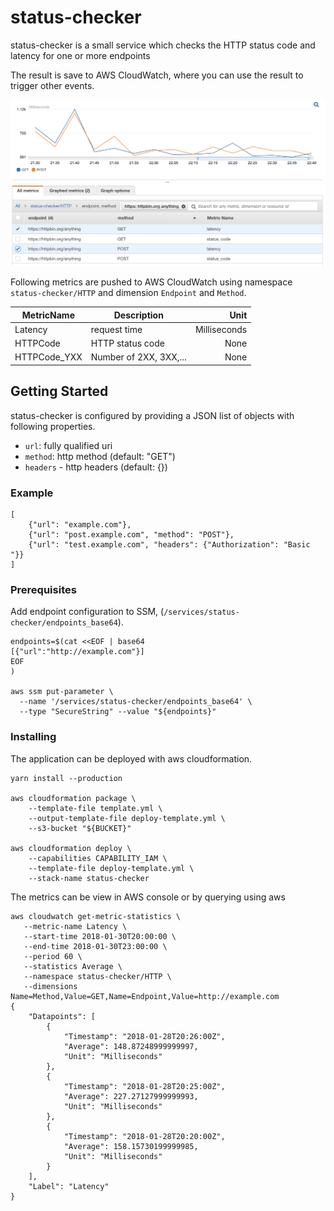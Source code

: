 # status-checker

status-checker is a small service which checks
the HTTP status code and latency for one or more
endpoints

The result is save to AWS CloudWatch, where you can use
the result to trigger other events.

![Cloudwatch example](images/aws-console.png)

Following metrics are pushed to AWS CloudWatch using
namespace `status-checker/HTTP` and dimension `Endpoint`
and `Method`.

| MetricName   | Description            | Unit         |
| ------------ | ---------------------- | ------------:|
| Latency      | request time           | Milliseconds |
| HTTPCode     | HTTP status code       | None         |
| HTTPCode_YXX | Number of 2XX, 3XX,... | None         |

## Getting Started

status-checker is configured by providing a JSON list of objects
with following properties.

 - `url`: fully qualified uri
 - `method`: http method (default: "GET")
 - `headers` - http headers (default: {})

### Example

```
[
    {"url": "example.com"},
    {"url": "post.example.com", "method": "POST"},
    {"url": "test.example.com", "headers": {"Authorization": "Basic "}}
]
```

### Prerequisites

Add endpoint configuration to SSM, (`/services/status-checker/endpoints_base64`).

```
endpoints=$(cat <<EOF | base64
[{"url":"http://example.com"}]
EOF
)

aws ssm put-parameter \
  --name '/services/status-checker/endpoints_base64' \
  --type "SecureString" --value "${endpoints}"
```

### Installing

The application can be deployed with aws cloudformation.

```
yarn install --production

aws cloudformation package \
    --template-file template.yml \
    --output-template-file deploy-template.yml \
    --s3-bucket "${BUCKET}"

aws cloudformation deploy \
    --capabilities CAPABILITY_IAM \
    --template-file deploy-template.yml \
    --stack-name status-checker
```

The metrics can be view in AWS console or by querying using aws

```
aws cloudwatch get-metric-statistics \
   --metric-name Latency \
   --start-time 2018-01-30T20:00:00 \
   --end-time 2018-01-30T23:00:00 \
   --period 60 \
   --statistics Average \
   --namespace status-checker/HTTP \
   --dimensions Name=Method,Value=GET,Name=Endpoint,Value=http://example.com
{
    "Datapoints": [
        {
            "Timestamp": "2018-01-28T20:26:00Z",
            "Average": 148.87248999999997,
            "Unit": "Milliseconds"
        },
        {
            "Timestamp": "2018-01-28T20:25:00Z",
            "Average": 227.27127999999993,
            "Unit": "Milliseconds"
        },
        {
            "Timestamp": "2018-01-28T20:20:00Z",
            "Average": 158.15730199999985,
            "Unit": "Milliseconds"
        }
    ],
    "Label": "Latency"
}
```


